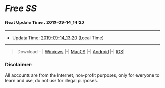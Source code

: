 
# *Free SS*

#### Next Update Time : 2019-09-14_14:20

---
* Updata Time: [2019-09-14_13:20](https://github.com/Geek-007/free-SS/blob/master/2019-09-14_13:20_FreeSS.txt) (Local Time)
---

> Download - | [Windows](https://github.com/shadowsocks/shadowsocks-windows/releases) |-| [MacOS](https://github.com/shadowsocks/shadowsocks-iOS/releases) |-| [Android](https://github.com/shadowsocks/shadowsocks-android/releases) |-| [IOS](https://itunes.apple.com/us/)|

### Disclaimer:
All accounts are from the Internet, non-profit purposes, only for everyone to learn and use, do not use for illegal purposes.
<br>
